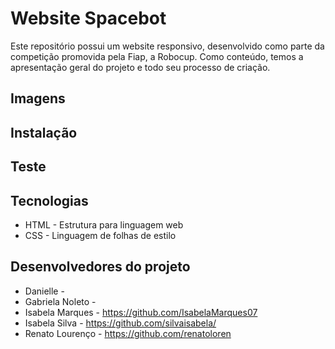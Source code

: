 # Website Spacebot
Este repositório possui um website responsivo, desenvolvido como parte da competição promovida pela Fiap, a Robocup.
Como conteúdo, temos a apresentação geral do projeto e todo seu processo de criação. 

## Imagens

## Instalação

## Teste

## Tecnologias
- HTML - Estrutura para linguagem web
- CSS - Linguagem de folhas de estilo

## Desenvolvedores do projeto

- Danielle -
- Gabriela Noleto -
- Isabela Marques - https://github.com/IsabelaMarques07
- Isabela Silva - https://github.com/silvaisabela/
- Renato Lourenço - https://github.com/renatoloren

 
